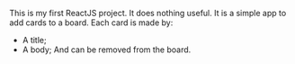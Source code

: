 This is my first ReactJS project.
It does nothing useful.
It is a simple app to add cards to a board.
Each card is made by:
- A title;
- A body;
And can be removed from the board.